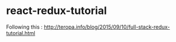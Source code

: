 # react-redux-tutorial
Following this : http://teropa.info/blog/2015/09/10/full-stack-redux-tutorial.html
